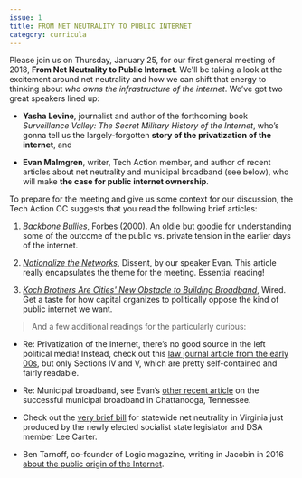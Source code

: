 ```yaml
---
issue: 1
title: FROM NET NEUTRALITY TO PUBLIC INTERNET
category: curricula
---
```

Please join us on Thursday, January 25, for our first general meeting of 2018, **From Net Neutrality to Public Internet**. We'll be taking a look at the excitement around net neutrality and how we can shift that energy to thinking about *who owns the infrastructure of the internet*. We’ve got two great speakers lined up:

* **Yasha Levine**, journalist and author of the forthcoming book *Surveillance Valley: The Secret Military History of the Internet*, who’s gonna tell us the largely-forgotten **story of the privatization of the internet**, and

* **Evan Malmgren**, writer, Tech Action member, and author of recent articles about net neutrality and municipal broadband (see below), who will make **the case for public internet ownership**.

To prepare for the meeting and give us some context for our discussion, the Tech Action OC suggests that you read the following brief articles:

1. *[Backbone Bullies](http://web.archive.org/web/20010628083603/http://forbes.com:80/global/2000/0612/0312056a.html)*, Forbes (2000). An oldie but goodie for understanding some of the outcome of the public vs. private tension in the earlier days of the internet.

2. *[Nationalize the Networks](https://www.dissentmagazine.org/online_articles/net-neutrality-repeal-case-for-public-broadband)*, Dissent, by our speaker Evan. This article really encapsulates the theme for the meeting. Essential reading!

3. *[Koch Brothers Are Cities' New Obstacle to Building Broadband](https://www.wired.com/story/koch-brothers-are-cities-new-obstacle-to-building-broadband/)*, Wired. Get a taste for how capital organizes to politically oppose the kind of public internet we want.

> And a few additional readings for the particularly curious:

* Re: Privatization of the Internet, there’s no good source in the left political media! Instead, check out this [law journal article from the early 00s](https://drive.google.com/open?id=1y9ejTMwAszYN5fGHbQhgi0_8zMymvLeK), but only Sections IV and V, which are pretty self-contained and fairly readable.

* Re: Municipal broadband, see Evan’s [other recent article](https://www.thenation.com/article/the-new-sewer-socialists-are-building-an-equitable-internet/) on the successful municipal broadband in Chattanooga, Tennessee.

* Check out the [very brief bill](http://lis.virginia.gov/cgi-bin/legp604.exe?181+ful+HB705+hil) for statewide net neutrality in Virginia just produced by the newly elected socialist state legislator and DSA member Lee Carter.

* Ben Tarnoff, co-founder of Logic magazine, writing in Jacobin in 2016 [about the public origin of the Internet](https://www.jacobinmag.com/2016/08/internet-public-dns-privatization-icann-netflix/).
